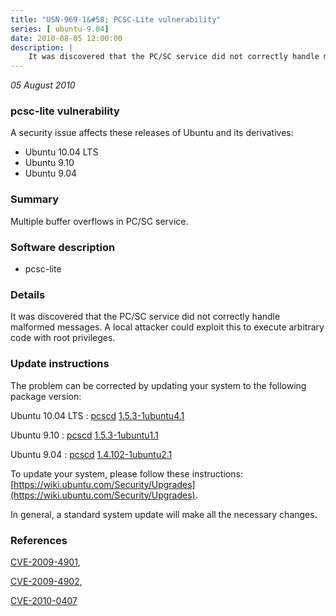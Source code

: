 ```yaml
---
title: "USN-969-1&#58; PCSC-Lite vulnerability"
series: [ ubuntu-9.04]
date: 2010-08-05 12:00:00
description: |
    It was discovered that the PC/SC service did not correctly handle malformed messages. A local attacker could exploit this to execute arbitrary code with root privileges. 
--- 
```

 
 

*05 August 2010*

### pcsc-lite vulnerability

A security issue affects these releases of Ubuntu and its derivatives:

* Ubuntu 10.04 LTS
* Ubuntu 9.10
* Ubuntu 9.04

### Summary

Multiple buffer overflows in PC/SC service. 

### Software description

* pcsc-lite 

### Details

It was discovered that the PC/SC service did not correctly handle malformed messages. A local attacker could exploit this to execute arbitrary code with root privileges. 

### Update instructions

The problem can be corrected by updating your system to the following package version:

Ubuntu 10.04 LTS
 : [pcscd](https://launchpad.net/ubuntu/+source/pcsc-lite) <span> [1.5.3-1ubuntu4.1](https://launchpad.net/ubuntu/+source/pcsc-lite/1.5.3-1ubuntu4.1) </span> 

Ubuntu 9.10
 : [pcscd](https://launchpad.net/ubuntu/+source/pcsc-lite) <span> [1.5.3-1ubuntu1.1](https://launchpad.net/ubuntu/+source/pcsc-lite/1.5.3-1ubuntu1.1) </span> 

Ubuntu 9.04
 : [pcscd](https://launchpad.net/ubuntu/+source/pcsc-lite) <span> [1.4.102-1ubuntu2.1](https://launchpad.net/ubuntu/+source/pcsc-lite/1.4.102-1ubuntu2.1) </span> 

To update your system, please follow these instructions: [https://wiki.ubuntu.com/Security/Upgrades](https://wiki.ubuntu.com/Security/Upgrades).

In general, a standard system update will make all the necessary changes. 

### References

 
 [CVE-2009-4901](http://people.ubuntu.com/~ubuntu-security/cve/CVE-2009-4901), 

 [CVE-2009-4902](http://people.ubuntu.com/~ubuntu-security/cve/CVE-2009-4902), 

 [CVE-2010-0407](http://people.ubuntu.com/~ubuntu-security/cve/CVE-2010-0407)
 

